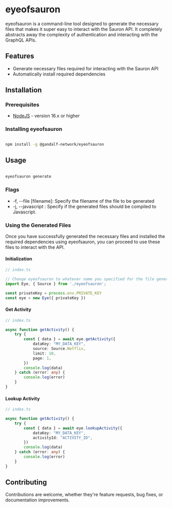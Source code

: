# eyeofsauron

eyeofsauron is a command-line tool designed to generate the necessary files that makes it super easy to interact with the Sauron API. It completely abstracts away the complexity of authentication and interacting with the GraphQL APIs.

## Features

- Generate necessary files required for interacting with the Sauron API
- Automatically install required dependencies

## Installation

### Prerequisites

- [NodeJS](https://nodejs.org/) - version 16.x or higher

### Installing eyeofsauron

```bash

npm install -g @gandalf-network/eyeofsauron

```

## Usage

```bash

eyeofsauron generate

```

### Flags

- -f, --file [filename]: Specify the filename of the file to be generated
- -j, --javascript : Specify if the generated files should be compiled to Javascript.

### Using the Generated Files

Once you have successfully generated the necessary files and installed the required dependencies using eyeofsauron, you can proceed to use these files to interact with the API.

#### Initialization

```typescript
// index.ts

// Change eyeofsauron to whatever name you specified for the file generation
import Eye, { Source } from './eyeofsauron';

const privateKey = process.env.PRIVATE_KEY
const eye = new Eye({ privateKey })
```

#### Get Activity

```typescript
// index.ts

async function getActivity() {
    try {
        const { data } = await eye.getActivity({
            dataKey: "MY_DATA_KEY",
            source: Source.Netflix,
            limit: 10,
            page: 1,
        })
        console.log(data)
    } catch (error: any) {
        console.log(error)
    }
}
```

#### Lookup Activity

```typescript
// index.ts

async function getActivity() {
    try {
        const { data } = await eye.lookupActivity({
            dataKey: "MY_DATA_KEY",
            activityId: "ACTIVITY_ID",
        })
        console.log(data)
    } catch (error: any) {
        console.log(error)
    }
}
```

## Contributing

Contributions are welcome, whether they're feature requests, bug fixes, or documentation improvements.
